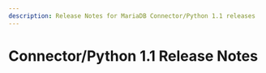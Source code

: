 ```yaml
---
description: Release Notes for MariaDB Connector/Python 1.1 releases
---
```


# Connector/Python 1.1 Release Notes

